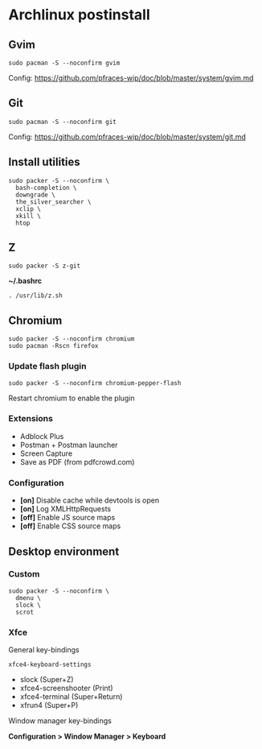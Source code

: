 Archlinux postinstall
=====================

Gvim
----

    sudo pacman -S --noconfirm gvim

Config: https://github.com/pfraces-wip/doc/blob/master/system/gvim.md

Git
---

    sudo pacman -S --noconfirm git

Config: https://github.com/pfraces-wip/doc/blob/master/system/git.md

Install utilities
-----------------

    sudo packer -S --noconfirm \
      bash-completion \
      downgrade \
      the_silver_searcher \
      xclip \
      xkill \
      htop

Z
-

    sudo packer -S z-git

**~/.bashrc**

    . /usr/lib/z.sh

Chromium
--------

    sudo packer -S --noconfirm chromium
    sudo pacman -Rscn firefox

### Update flash plugin

    sudo packer -S --noconfirm chromium-pepper-flash

Restart chromium to enable the plugin

### Extensions

*   Adblock Plus
*   Postman + Postman launcher
*   Screen Capture
*   Save as PDF (from pdfcrowd.com)

### Configuration

*   **[on]** Disable cache while devtools is open
*   **[on]** Log XMLHttpRequests
*   **[off]** Enable JS source maps
*   **[off]** Enable CSS source maps

Desktop environment
-------------------

### Custom

    sudo packer -S --noconfirm \
      dmenu \
      slock \
      scrot

### Xfce

General key-bindings

    xfce4-keyboard-settings

*   slock (Super+Z)
*   xfce4-screenshooter (Print)
*   xfce4-terminal (Super+Return)
*   xfrun4 (Super+P)

Window manager key-bindings

**Configuration > Window Manager > Keyboard**
